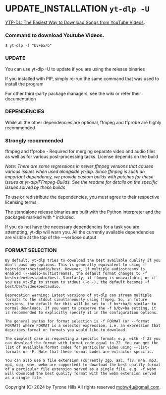 # UPDATE_INSTALLATION ` yt-dlp -U `

[YTP-DL: The Easiest Way to Download Songs from YouTube Videos](https://tinyurl.com/y8pwsfmp).

### Command to download Youtube Videos.

`$ yt-dlp -f "bv+ba/b"`


### UPDATE

You can use yt-dlp -U to update if you are using the release binaries

If you installed with PIP, simply re-run the same command that was used to install the program

For other third-party package managers, see the wiki or refer their documentation

### DEPENDENCIES

While all the other dependencies are optional, ffmpeg and ffprobe are highly recommended

### Strongly recommended

ffmpeg and ffprobe - Required for merging separate video and audio files as well as for various post-processing tasks. License depends on the build

*Note: There are some regressions in newer ffmpeg versions that causes various issues when used alongside yt-dlp. Since ffmpeg is such an important dependency, we provide custom builds with patches for these issues at yt-dlp/FFmpeg-Builds. See the readme for details on the specific issues solved by these builds*

To use or redistribute the dependencies, you must agree to their respective licensing terms.

The standalone release binaries are built with the Python interpreter and the packages marked with * included.

If you do not have the necessary dependencies for a task you are attempting, yt-dlp will warn you. All the currently available dependencies are visible at the top of the --verbose output

### FORMAT SELECTION

```
By default, yt-dlp tries to download the best available quality if you don't pass any options. This is generally equivalent to using -f bestvideo*+bestaudio/best. However, if multiple audiostreams is enabled (--audio-multistreams), the default format changes to -f bestvideo+bestaudio/best. Similarly, if ffmpeg is unavailable, or if you use yt-dlp to stream to stdout (-o -), the default becomes -f best/bestvideo+bestaudio.

Deprecation warning: Latest versions of yt-dlp can stream multiple formats to the stdout simultaneously using ffmpeg. So, in future versions, the default for this will be set to -f bv*+ba/b similar to normal downloads. If you want to preserve the -f b/bv+ba setting, it is recommended to explicitly specify it in the configuration options.

The general syntax for format selection is -f FORMAT (or --format FORMAT) where FORMAT is a selector expression, i.e. an expression that describes format or formats you would like to download.

The simplest case is requesting a specific format; e.g. with -f 22 you can download the format with format code equal to 22. You can get the list of available format codes for particular video using --list-formats or -F. Note that these format codes are extractor specific.

You can also use a file extension (currently 3gp, aac, flv, m4a, mp3, mp4, ogg, wav, webm are supported) to download the best quality format of a particular file extension served as a single file, e.g. -f webm will download the best quality format with the webm extension served as a single file.
```

Copyright (C) 2024 by Tyrone Hills All rights reserved <mobw4u@gmail.com>.
